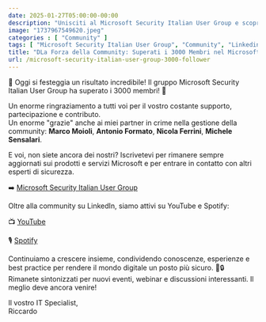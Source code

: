 ```yaml
---
date: 2025-01-27T05:00:00-00:00
description: "Unisciti al Microsoft Security Italian User Group e scopri le ultime novità su prodotti e servizi Microsoft. Condividi conoscenze e best practice con oltre 3000 esperti di sicurezza. Iscriviti ora per rimanere aggiornato e partecipare a eventi esclusivi."
image: "1737967549620.jpeg"
categories : [ "Community" ]
tags: [ "Microsoft Security Italian User Group", "Community", "Linkedin", "WSUS" ]
title: "DLa Forza della Community: Superati i 3000 Membri nel Microsoft Security Italian User Group"
url: /microsoft-security-italian-user-group-3000-follower
---
```

🎉 Oggi si festeggia un risultato incredibile! Il gruppo Microsoft Security Italian User Group ha superato i 3000 membri! 🚀

Un enorme ringraziamento a tutti voi per il vostro costante supporto, partecipazione e contributo.  
Un enorme "grazie" anche ai miei partner in crime nella gestione della community: **Marco Moioli**, **Antonio Formato**, **Nicola Ferrini**, **Michele Sensalari**.

E voi, non siete ancora dei nostri? Iscrivetevi per rimanere sempre aggiornati sui prodotti e servizi Microsoft e per entrare in contatto con altri esperti di sicurezza. 

➡️ [Microsoft Security Italian User Group](https://aka.ms/msiug)

Oltre alla community su LinkedIn, siamo attivi su YouTube e Spotify:

📺 [YouTube](https://www.youtube.com/@microsoftsecurityitalianus7402)

🎙️ [Spotify](https://open.spotify.com/show/6DYut6ML56sjtLJB6YGI7i?si=fc2ccf001edb40f4&nd=1&dlsi=d58f55bb18d34603)

Continuiamo a crescere insieme, condividendo conoscenze, esperienze e best practice per rendere il mondo digitale un posto più sicuro. 💪🔒   
Rimanete sintonizzati per nuovi eventi, webinar e discussioni interessanti. Il meglio deve ancora venire!

Il vostro IT Specialist,  
Riccardo